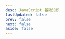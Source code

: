 ```yaml
---
desc: JavaScript 基础知识
lastUpdated: false
prev: false
next: false
aside: false
---
```


<SummaryPage path="/前端知识/JavaScript/" :desc="$frontmatter.desc"></SummaryPage>
